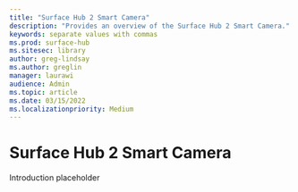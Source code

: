 ```yaml
---
title: "Surface Hub 2 Smart Camera"
description: "Provides an overview of the Surface Hub 2 Smart Camera."
keywords: separate values with commas
ms.prod: surface-hub
ms.sitesec: library
author: greg-lindsay
ms.author: greglin
manager: laurawi
audience: Admin
ms.topic: article
ms.date: 03/15/2022
ms.localizationpriority: Medium
---
```

# Surface Hub 2 Smart Camera

Introduction placeholder